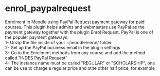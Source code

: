# enrol_paypalrequest
Enrolment in Moodle using PayPal Request payment gateway for paid courses. This plugin helps admins and webmasters use PayPal as the payment gateway together with the plugin Enrol Request. PayPal is one of the populer payment gateways.<br>
1- Unzip the file inside of your ~/moodle/enrol/ folder<br>
2- Set up the PayPal business email in the plugin settings<br>
3- Go to the Enrolment methods from any course and add the method called "INDES PayPal Request"<br>
4- The instance name must be called "REGULAR" or "SCHOLARSHIP", one can be use to charge a regular price and othe other half price; for example
